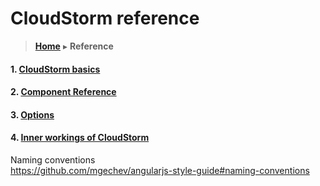 # CloudStorm reference
> [**Home**](../README.md) ▸ **Reference**

#### 1. [CloudStorm basics](basics.md)
#### 2. [Component Reference](components.md)
#### 3. [Options](options.md)
#### 4. [Inner workings of CloudStorm](under_the_hood.md)


Naming conventions  
https://github.com/mgechev/angularjs-style-guide#naming-conventions